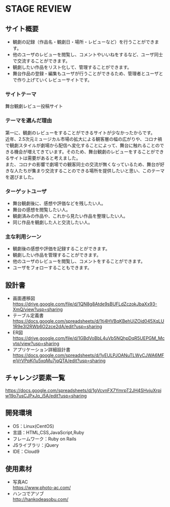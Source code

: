 # STAGE REVIEW

## サイト概要
- 観劇の記録（作品名・観劇日・場所・レビューなど）を行うことができます。
- 他のユーザのレビューを閲覧し、コメントやいいねをするなど、ユーザ同士で交流することができます。
- 観劇したい作品をリスト化して、管理することができます。
- 舞台作品の登録・編集もユーザが行うことができるため、管理者とユーザとで作り上げていくレビューサイトです。

### サイトテーマ
舞台観劇レビュー投稿サイト

### テーマを選んだ理由
第一に、観劇のレビューをすることができるサイトが少なかったからです。  
近年、2.5次元ミュージカル市場の拡大による観客層の幅の広がりや、コロナ禍で観劇スタイルが劇場から配信へ変化することによって、舞台に触れることのできる機会が増えてきています。そのため、舞台観劇のレビューをすることができるサイトは需要があると考えました。  
また、コロナの影響で劇場での観客同士の交流が無くなっているため、舞台が好きな人たちが集まり交流することのできる場所を提供したいと思い、このテーマを選びました。

### ターゲットユーザ
- 舞台観劇後に、感想や評価などを残したい人。
- 舞台の感想を閲覧したい人。
- 観劇済みの作品や、これから見たい作品を整理したい人。
- 同じ作品を観劇した人と交流したい人。

### 主な利用シーン
- 観劇後の感想や評価を記録することができます。
- 観劇したい作品を管理することができます。
- 他のユーザのレビューを閲覧し、コメントをすることができます。
- ユーザをフォローすることもできます。

## 設計書
- 画面遷移図</br>
<https://drive.google.com/file/d/1QN8g8Atde9sBUFLdZczokJbaXx93-XmQ/view?usp=sharing>
- テーブル定義書</br>
<https://docs.google.com/spreadsheets/d/1tj4HVBqKBehUiZOid045XqLU1R9e3I2RWb6O2zce2dA/edit?usp=sharing>
- ER図</br>
<https://drive.google.com/file/d/1GBdVoBbL4uVb5NQhpDqR5UEPGM_Mcvtq/view?usp=sharing>
- アプリケーション詳細設計書　</br>
<https://docs.google.com/spreadsheets/d/1yEULPJOANuTLWyCJWA6MFejVrVPpKj1u5xqMu7jqQTA/edit?usp=sharing>

## チャレンジ要素一覧
<https://docs.google.com/spreadsheets/d/1gVcvnFX7YmrpT2JH4SHvjuXrpjw19o7usCJPxJq_i5A/edit?usp=sharing>

## 開発環境
- OS：Linux(CentOS)
- 言語：HTML,CSS,JavaScript,Ruby
- フレームワーク：Ruby on Rails
- JSライブラリ：jQuery
- IDE：Cloud9

## 使用素材
- 写真AC</br>
<https://www.photo-ac.com/>
- ハンコでアソブ</br>
<http://hankodeasobu.com/>
